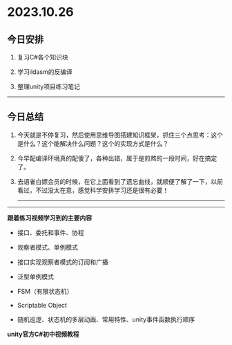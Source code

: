 # 2023.10.26

## 今日安排

1. 复习C#各个知识块

2. 学习ildasm的反编译

3. 整理unity项目练习笔记

---

## 今日总结

1. 今天就是不停复习，然后使用思维导图搭建知识框架，抓住三个点思考：这个是什么？这个能解决什么问题？这个的实现方式是什么？
2. 今早配编译环境真的配傻了，各种出错，属于是煎熬的一段时间，好在搞定了。
3. 去语雀白嫖会员的时候，在它上面看到了遗忘曲线，就顺便了解了一下，以前看过，不过没太在意，感觉科学安排学习还是很有必要！
   
   ---
   
   

---

**跟着练习视频学习到的主要内容**

- 接口、委托和事件、协程

- 观察者模式、单例模式

- 接口实现观察者模式的订阅和广播

- 泛型单例模式

- FSM（有限状态机）

- Scriptable Object

- 随机巡逻、状态机的多层动画、常用特性、unity事件函数执行顺序

**unity官方C#初中视频教程**
